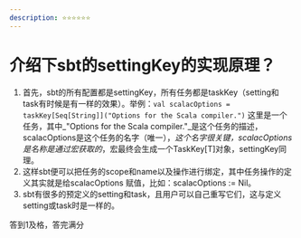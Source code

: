 ```yaml
---
description: ⭐️⭐️⭐️⭐️⭐️⭐️
---
```


# 介绍下sbt的settingKey的实现原理？

1. 首先，sbt的所有配置都是settingKey，所有任务都是taskKey（setting和task有时候是有一样的效果）。举例：`val scalacOptions = taskKey[Seq[String]]("Options for the Scala compiler.")` 这里是一个任务，其中_"Options for the Scala compiler."_是这个任务的描述，scalacOptions是这个任务的名字（唯一），_这个名字很关键，scalacOptions是名称是通过宏获取的_，宏最终会生成一个TaskKey\[T]对象，settingKey同理。
2. &#x20;这样sbt便可以把任务的scope和name以及操作进行绑定，其中任务操作的定义其实就是给scalacOptions 赋值，比如：scalacOptions := Nil。
3. sbt有很多的预定义的setting和task，且用户可以自己重写它们，这与定义setting或task时是一样的。



答到1及格，答完满分
